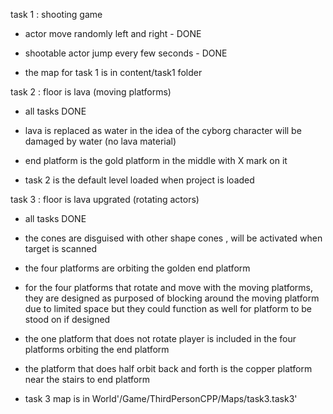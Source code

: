 task 1 : shooting game

- actor move randomly left and right - DONE
- shootable actor jump every few seconds - DONE

- the map for task 1 is in content/task1 folder


task 2 : floor is lava (moving platforms)

- all tasks DONE

- lava is replaced as water in the idea of the cyborg character will be damaged by water
(no lava material)


- end platform is the gold platform in the middle with X mark on it

- task 2 is the default level loaded when project is loaded

task 3 : floor is lava upgrated (rotating actors)

- all tasks DONE

- the cones are disguised with other shape cones , will be activated when target is scanned

- the four platforms are orbiting the golden end platform
 

- for the four platforms that rotate and move with the moving platforms,
they are designed as purposed of blocking around the moving platform due to limited space
but they could function as well for platform to be stood on if designed


- the one platform that does not rotate player is included in the four platforms orbiting
the end platform


- the platform that does half orbit back and forth is the copper platform near the stairs 
to end platform


- task 3 map is in World'/Game/ThirdPersonCPP/Maps/task3.task3'
